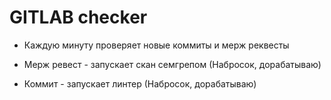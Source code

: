# GITLAB checker

- Каждую минуту проверяет новые коммиты и мерж реквесты


- Мерж ревест - запускает скан семгрепом (Набросок, дорабатываю)
- Коммит - запускает линтер (Набросок, дорабатываю)
